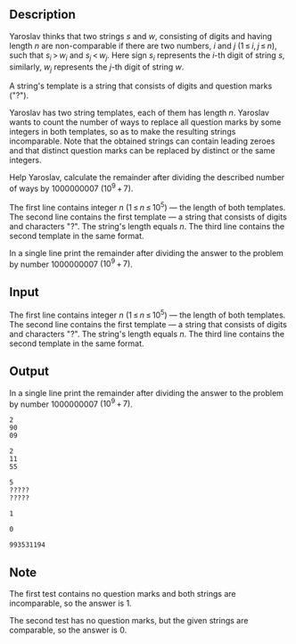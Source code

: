 ## Description

<div><p>Yaroslav thinks that two strings <span class="tex-span"><i>s</i></span> and <span class="tex-span"><i>w</i></span>, consisting of digits and having length <span class="tex-span"><i>n</i></span> are non-comparable if there are two numbers, <span class="tex-span"><i>i</i></span> and <span class="tex-span"><i>j</i></span> <span class="tex-span">(1 ≤ <i>i</i>, <i>j</i> ≤ <i>n</i>)</span>, such that <span class="tex-span"><i>s</i><sub class="lower-index"><i>i</i></sub> &gt; <i>w</i><sub class="lower-index"><i>i</i></sub></span> and <span class="tex-span"><i>s</i><sub class="lower-index"><i>j</i></sub> &lt; <i>w</i><sub class="lower-index"><i>j</i></sub></span>. Here sign <span class="tex-span"><i>s</i><sub class="lower-index"><i>i</i></sub></span> represents the <span class="tex-span"><i>i</i></span>-th digit of string <span class="tex-span"><i>s</i></span>, similarly, <span class="tex-span"><i>w</i><sub class="lower-index"><i>j</i></sub></span> represents the <span class="tex-span"><i>j</i></span>-th digit of string <span class="tex-span"><i>w</i></span>.</p><p>A string's template is a string that consists of digits and question marks ("<span class="tex-font-style-tt">?</span>").</p><p>Yaroslav has two string templates, each of them has length <span class="tex-span"><i>n</i></span>. Yaroslav wants to count the number of ways to replace all question marks by some integers in both templates, so as to make the resulting strings incomparable. Note that the obtained strings can contain leading zeroes and that distinct question marks can be replaced by distinct or the same integers.</p><p>Help Yaroslav, calculate the remainder after dividing the described number of ways by <span class="tex-span">1000000007</span> <span class="tex-span">(10<sup class="upper-index">9</sup> + 7)</span>.</p></div><div class="input-specification"><p>The first line contains integer <span class="tex-span"><i>n</i></span> <span class="tex-span">(1 ≤ <i>n</i> ≤ 10<sup class="upper-index">5</sup>)</span> — the length of both templates. The second line contains the first template — a string that consists of digits and characters "<span class="tex-font-style-tt">?</span>". The string's length equals <span class="tex-span"><i>n</i></span>. The third line contains the second template in the same format.</p></div><div class="output-specification"><p>In a single line print the remainder after dividing the answer to the problem by number <span class="tex-span">1000000007</span> <span class="tex-span">(10<sup class="upper-index">9</sup> + 7)</span>.</p></div>

## Input

<p>The first line contains integer <span class="tex-span"><i>n</i></span> <span class="tex-span">(1 ≤ <i>n</i> ≤ 10<sup class="upper-index">5</sup>)</span> — the length of both templates. The second line contains the first template — a string that consists of digits and characters "<span class="tex-font-style-tt">?</span>". The string's length equals <span class="tex-span"><i>n</i></span>. The third line contains the second template in the same format.</p>

## Output

<p>In a single line print the remainder after dividing the answer to the problem by number <span class="tex-span">1000000007</span> <span class="tex-span">(10<sup class="upper-index">9</sup> + 7)</span>.</p>





```input1
2
90
09

```




```input2
2
11
55

```




```input3
5
?????
?????

```




```output1
1

```




```output2
0

```




```output3
993531194

```



## Note

<p>The first test contains no question marks and both strings are incomparable, so the answer is <span class="tex-span">1</span>.</p><p>The second test has no question marks, but the given strings are comparable, so the answer is <span class="tex-span">0</span>.</p>

